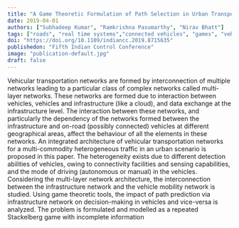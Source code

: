 ```yaml
---
title: "A Game Theoretic Formulation of Path Selection in Urban Transportation Networks"
date: 2019-04-01
authors: ["Subhadeep Kumar", "Ramkrishna Pasumarthy", "Nirav Bhatt"]
tags: ["roads", "real time systems","connected vehicles", "games", "vehicular ad-hoc networks"]
doi: "https://doi.org/10.1109/indiancc.2019.8715635"
publishedon: "Fifth Indian Control Conference"
image: "publication-default.jpg"
draft: false
---
```

Vehicular transportation networks are formed by interconnection of multiple networks leading to a particular class of complex networks called multi-layer networks. These networks are formed due to interaction between vehicles, vehicles and infrastructure (like a cloud), and data exchange at the infrastructure level. The interaction between these networks, and particularly the dependency of the networks formed between the infrastructure and on-road (possibly connected) vehicles at different geographical areas, affect the behaviour of all the elements in these networks. An integrated architecture of vehicular transportation networks for a multi-commodity heterogeneous traffic in an urban scenario is proposed in this paper. The heterogeneity exists due to different detection abilities of vehicles, owing to connectivity facilities and sensing capabilities, and the mode of driving (autonomous or manual) in the vehicles. Considering the multi-layer network architecture, the interconnection between the infrastructure network and the vehicle mobility network is studied. Using game theoretic tools, the impact of path prediction via infrastructure network on decision-making in vehicles and vice-versa is analyzed. The problem is formulated and modelled as a repeated Stackelberg game with incomplete information